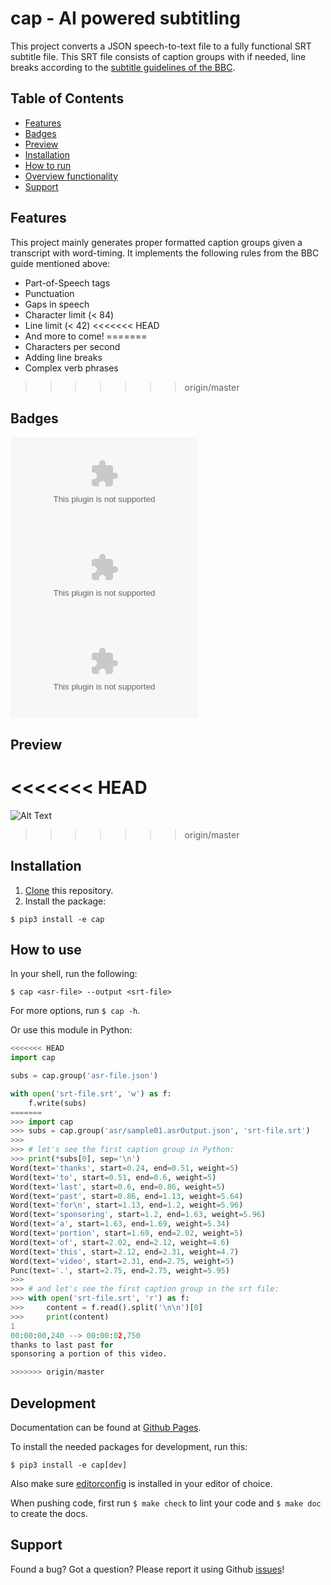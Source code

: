# cap - AI powered subtitling

This project converts a JSON speech-to-text file to a fully functional SRT
subtitle file. This SRT file consists of caption groups with if needed, line
breaks according to the [subtitle guidelines of the
BBC](https://bbc.github.io/subtitle-guidelines/#Break-at-natural-points).


## Table of Contents

- [Features](#features)
- [Badges](#badges)
- [Preview](#preview)
- [Installation](#installation)
- [How to run](#how_to_run)
- [Overview functionality](#overview_functionality)
- [Support](#support)


## Features

This project mainly generates proper formatted caption groups given a
transcript with word-timing. It implements the following rules from the BBC
guide mentioned above:

- Part-of-Speech tags
- Punctuation
- Gaps in speech
- Character limit (< 84)
- Line limit (< 42)
<<<<<<< HEAD
- And more to come!
=======
- Characters per second
- Adding line breaks
- Complex verb phrases
>>>>>>> origin/master


## Badges

![Issues](https://img.shields.io/github/issues-raw/yochem/effect.ai?style=for-the-badge)
![Last Commit](https://img.shields.io/github/last-commit/yochem/effect.ai?style=for-the-badge)
![Licence](https://img.shields.io/github/license/yochem/effect.ai?style=for-the-badge)


## Preview

<<<<<<< HEAD
=======
![Alt Text](https://media1.giphy.com/media/dBTewOwJiLyelPL2Mv/giphy.gif)

>>>>>>> origin/master
## Installation
1. [Clone](https://bit.ly/2BcAdRs) this repository.
2. Install the package:

```shell
$ pip3 install -e cap
```


## How to use

In your shell, run the following:

```shell
$ cap <asr-file> --output <srt-file>
```

For more options, run `$ cap -h`.

Or use this module in Python:

```python
<<<<<<< HEAD
import cap

subs = cap.group('asr-file.json')

with open('srt-file.srt', 'w') as f:
    f.write(subs)
=======
>>> import cap
>>> subs = cap.group('asr/sample01.asrOutput.json', 'srt-file.srt')
>>>
>>> # let's see the first caption group in Python:
>>> print(*subs[0], sep='\n')
Word(text='thanks', start=0.24, end=0.51, weight=5)
Word(text='to', start=0.51, end=0.6, weight=5)
Word(text='last', start=0.6, end=0.86, weight=5)
Word(text='past', start=0.86, end=1.13, weight=5.64)
Word(text='for\n', start=1.13, end=1.2, weight=5.96)
Word(text='sponsoring', start=1.2, end=1.63, weight=5.96)
Word(text='a', start=1.63, end=1.69, weight=5.34)
Word(text='portion', start=1.69, end=2.02, weight=5)
Word(text='of', start=2.02, end=2.12, weight=4.6)
Word(text='this', start=2.12, end=2.31, weight=4.7)
Word(text='video', start=2.31, end=2.75, weight=5)
Punc(text='.', start=2.75, end=2.75, weight=5.95)
>>>
>>> # and let's see the first caption group in the srt file:
>>> with open('srt-file.srt', 'r') as f:
>>>     content = f.read().split('\n\n')[0]
>>>     print(content)
1
00:00:00,240 --> 00:00:02,750
thanks to last past for
sponsoring a portion of this video.

>>>>>>> origin/master
```


## Development

Documentation can be found at [Github Pages](yochem.github.io/caps/).

To install the needed packages for development, run this:

```shell
$ pip3 install -e cap[dev]
```

Also make sure [editorconfig](editorconfig.org/) is installed in your editor
of choice.

When pushing code, first run `$ make check` to lint your code and `$ make doc`
to create the docs.


## Support

Found a bug? Got a question? Please report it using Github
[issues](https://github.com/yochem/effect.ai/issues)!

